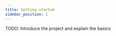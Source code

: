 ```yaml
---
title: Getting started
sidebar_position: 1
---
```


TODO: Introduce the project and explain the basics
